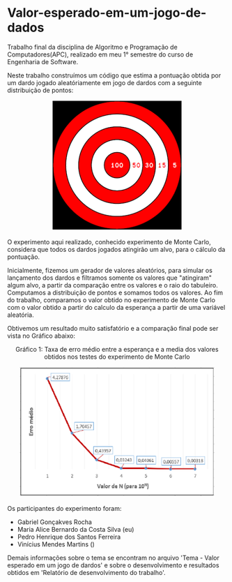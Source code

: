 # Valor-esperado-em-um-jogo-de-dados
Trabalho final da disciplina de Algoritmo e Programação de Computadores(APC), realizado em meu 1° semestre do curso de Engenharia de Software.

Neste trabalho construímos um código que estima a pontuação obtida por um dardo jogado aleatóriamente em jogo de dardos com a seguinte distribuição de pontos:


<p align="center">
    <img src="./Imagens-readme/Tabuleiro.png"  width="300" height="300" />
</p>

O experimento aqui realizado, conhecido experimento de Monte Carlo, considera que todos os dardos jogados atingirão um alvo, para o cálculo da pontuação. 

Inicialmente, fizemos um gerador de valores aleatórios, para simular os lançamento dos dardos e filtramos somente os valores que "atingiram" algum alvo, a partir da comparação entre os valores e o raio do tabuleiro. Computamos a distribuição de pontos e somamos todos os valores. Ao fim do trabalho, comparamos o valor obtido no experimento de Monte Carlo com o valor obtido a partir do calculo da esperança a partir de uma variável aleatória.

Obtivemos um resultado muito satisfatório e a comparação final pode ser vista no Gráfico abaixo:


<p align="center"> Gráfico 1: Taxa de erro médio entre a esperança e a media dos valores obtidos nos testes do experimento de Monte Carlo</p>
<p align="center">
    <img src="./Imagens-readme/Grafico.png"  width="450" height="300"/>
</p>

Os participantes do experimento foram:
- Gabriel Gonçakves Rocha
- Maria Alice Bernardo da Costa Silva (eu)
- Pedro Henrique dos Santos Ferreira
- Vinícius Mendes Martins ()

Demais informações sobre o tema se encontram no arquivo 'Tema - Valor esperado em um jogo de dardos' e sobre o desenvolvimento e resultados obtidos em 'Relatório de desenvolvimento do trabalho'.
